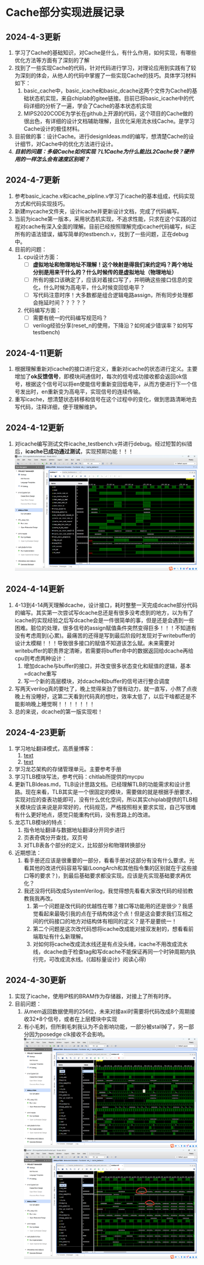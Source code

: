 # Cache部分实现进展记录

## 2024-4-3更新
1. 学习了Cache的基础知识，对Cache是什么，有什么作用，如何实现，有哪些优化方法等方面有了深刻的了解
2. 找到了一些实现Cache的代码，针对代码进行学习，对理论应用到实践有了较为深刻的体会，从他人的代码中掌握了一些实现Cache的技巧。具体学习材料如下：
   1. basic_cache中，basic_icache和basic_dcache这两个文件为Cache的基础状态机实现，来自chiplab的gitee链接。目前已将basic_icache中的代码详细的分析了一遍，学会了Cache的基本状态机实现
   2. MIPS2020CODE为学长在github上开源的代码，这个项目的Cache做的很出色，有详细的设计文档辅助理解，且优化采用流水线Cache。是学习Cache设计的极佳材料。
3. 目前做的事：设计Cache。进行designIdeas.md的编写，想清楚Cache的设计细节，对Cache中的优化方法进行设计。
4. ***目前的问题：多级Cache如何实现？L1Cache为什么能比L2Cache快？硬件用的一样怎么会有速度区别呢？***

## 2024-4-7更新
1. 参考basic_icache.v和icache_pipline.v学习了icache的基本组成，代码实现方式和代码实现技巧。
2. 新建mycache文件夹，设计icache并更新设计文档，完成了代码编写。
3. 当前为icache第一版本，采用状态机实现，不追求性能，只求在这个实践的过程对cache有深入全面的理解。目前已经按照理解完成icache代码编写，纠正所有的语法错误，编写简单的testbench.v，找到了一些问题，正在debug中。
4. 目前的问题：
   1. cpu设计方面：
      - [ ] **虚拟地址和物理地址不理解！这个映射是得我们来约定吗？两个地址分别是用来干什么的？什么时候传的是虚拟地址（物理地址）**
      - [ ] 所有的接口该确定了，应该对着接口写了，并明确这些接口信息的变化，什么时候为高电平，什么时候变回低电平？
      - [ ] 写代码注意时序！大多数都是组合逻辑电路assign，所有同步处理都会拖延时间？？？？？
   2. 代码编写方面：
      - [ ] 需要有统一的代码编写规范吗？
      - [ ] verilog经验分享(reset_n的使用，下降沿？如何减少错误率？如何写testbench)

## 2024-4-11更新
1. 根据理解重新对icache的接口进行定义，重新对icache的状态进行定义。主要增加了**ok反馈信号**，即模块间通信时，每次的信号成功接收都会返回ok信号，根据这个信号可以将en使能信号重新变回低电平，从而方便进行下一个信号发出时，en重新变为高电平，实现信号的连续传输。
2. 重写icache，想清楚状态转移和信号在这个过程中的变化，做到思路清晰地去写代码，注释详细，便于理解维护。


## 2024-4-12更新
1. 对icache编写测试文件icache_testbench.v并进行debug。经过短暂的纠错后，**icache已成功通过测试**，实现预期功能！！！
   ![波形图如下](./myCache/pictures/icache_simulation.png)

## 2024-4-14更新
1. 4-13到4-14两天理解dcache，设计接口，耗时整整一天完成dcache部分代码的编写。其实第一次尝试写dcache总还是有很多没考虑到的地方，以为有了icache的实现经验之后写dcache会是一件很简单的事，但是还是会遇到一些困难。脏位的处理，很多信号的assign赋值条件突然变得巨多！！！不知道有没有考虑周到(心累)。最痛苦的还得是写到最后阶段时发现对于writebuffer的设计太模糊！！！导致很多接口的赋值不知道该怎么赋。未来需要对writebuffer的职责界定清晰，若需要将buffer命中的数据返回给dcache再给cpu则考虑两种设计：
   1. 增加dcache与buffer的接口，并改变很多状态变化和赋值的逻辑，基本=dcache重写
   2. 写一个新的高层模块，对dcache和buffer的信号进行整合调度
2. 写两天verilog真的要吐了，晚上觉得来劲了很有动力，就一直写，小熬了点夜晚上有没睡好，这第二天看到代码真的想吐，效率太低了，以后干啥都还是不能影响晚上睡觉啊！！！！！！！
3. 总的来说，dcache的第一版实现啦！

## 2024-4-23更新
1. 学习地址翻译模式，高质量博客：
   1. [text](https://www.51cto.com/article/745664.html)
   2. [text](https://foxsen.github.io/archbase/sec-privileged-ISA.html#sec-memory-management)
2. 学习龙芯架构的存储管理单元。主要参考手册
3. 学习TLB模块写法，参考代码：chitlab所提供的mycpu
4. 更新TLBIdeas.md，TLB设计思路文档。已经理解TLB的功能需求和设计思路。现在来看，TLB其实是一个很固定的模块，需要做的就是根据手册要求，实现对应的查表功能即可，没有什么优化空间，所以其实chiplab提供的TLB相关模块应该来说是非常好的，代码规范，严格按照相关要求实现，自己写很难有什么更好地点，感觉只能重构代码，没有思路上的改进。
5. 龙芯TLB模块的特点：
   1. 指令地址翻译与数据地址翻译分开同步进行
   2. 页表奇偶分开查找，双页号
   3. 对TLB表各个部分的定义，比较部分和物理转换部分
6. 近期想法：
   1. 看手册还应该是很重要的一部分，看看手册对这部分有没有什么要求。光看其他的改进代码容易写偏(LoongArch和其他指令集的区别就在于这些接口等的要求？)，到最后基础要求都没实现。应该是先实现基础要求再优化？
   2. 我还没将代码改成SystemVerilog，我觉得想先看看大家改代码的经验教教我我再改。
      1. 第一个问题是改代码的优越性在哪？接口等功能用的还是很少？我感觉看起来最吸引我的点在于结构体这个点！但是这会要求我们互相之间的代码接口的地方对结构体有相同的定义？是不是要统一！
      2. 第二个问题是这次改代码想将icache改成能对接双发射的，想看看前端取址有什么新理解。
      3. 对如何将cache改成流水线还是有点没头绪，icache不用改成流水线，dcache由于检查tag和写dcache不能保证再同一个时钟周期内执行完，可改成流水线。(《超标量设计》阅读心得)

## 2024-4-30更新
1. 实现了icache，使用IP核的BRAM作为存储器，对接上了所有时序。
2. 目前问题：
   1. 从mem返回数据使用的256位，未来对接axi时需要将代码改成8个周期接收32*8个信号，或者在上层模块中实现
   2. 有小毛刺，但所剩毛刺我认为不会影响功能，一部分被stall掉了，另一部分因为posedge clk接收不会影响。
![仿真截图1](仿真截图1.png)
![仿真截图2](仿真截图2.png)